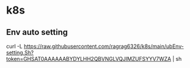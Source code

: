# k8s
## Env auto setting
curl -L https://raw.githubusercontent.com/ragrag6326/k8s/main/ubEnv-setting.Sh?token=GHSAT0AAAAAABYDYLHH2QBVNGLVQJIMZUFSYYV7WZA | sh
